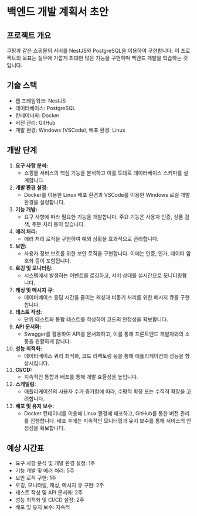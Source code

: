 # 백엔드 개발 계획서 초안

## 프로젝트 개요

쿠팡과 같은 쇼핑몰의 서버를 NestJS와 PostgreSQL을 이용하여 구현합니다. 이 프로젝트의 목표는 실무에 가깝게 최대한 많은 기능을 구현하며 백엔드 개발을 학습하는 것입니다.

## 기술 스택

- 웹 프레임워크: NestJS
- 데이터베이스: PostgreSQL
- 컨테이너화: Docker
- 버전 관리: GitHub
- 개발 환경: Windows (VSCode), 배포 환경: Linux

## 개발 단계

1. **요구 사항 분석:**
    - 쇼핑몰 서비스의 핵심 기능을 분석하고 이를 토대로 데이터베이스 스키마를 설계합니다.
2. **개발 환경 설정:**
    - Docker를 이용한 Linux 배포 환경과 VSCode를 이용한 Windows 로컬 개발 환경을 설정합니다.
3. **기능 개발:**
    - 요구 사항에 따라 필요한 기능을 개발합니다. 주요 기능은 사용자 인증, 상품 검색, 주문 처리 등이 있습니다.
4. **에러 처리:**
    - 에러 처리 로직을 구현하여 예외 상황을 효과적으로 관리합니다.
5. **보안:**
    - 사용자 정보 보호를 위한 보안 로직을 구현합니다. 이에는 인증, 인가, 데이터 암호화 등이 포함됩니다.
6. **로깅 및 모니터링:**
    - 시스템에서 발생하는 이벤트를 로깅하고, 서버 상태를 실시간으로 모니터링합니다.
7. **캐싱 및 메시지 큐:**
    - 데이터베이스 응답 시간을 줄이는 캐싱과 비동기 처리를 위한 메시지 큐를 구현합니다.
8. **테스트 작성:**
    - 단위 테스트와 통합 테스트를 작성하여 코드의 안정성을 확보합니다.
9. **API 문서화:**
    - Swagger를 활용하여 API를 문서화하고, 이를 통해 프론트엔드 개발자와의 소통을 원활하게 합니다.
10. **성능 최적화:**
    - 데이터베이스 쿼리 최적화, 코드 리팩토링 등을 통해 애플리케이션의 성능을 향상시킵니다.
11. **CI/CD:**
    - 지속적인 통합과 배포를 통해 개발 효율성을 높입니다.
12. **스케일링:**
    - 애플리케이션의 사용자 수가 증가함에 따라, 수평적 확장 또는 수직적 확장을 고려합니다.
13. **배포 및 유지 보수:**
    - Docker 컨테이너를 이용해 Linux 환경에 배포하고, GitHub를 통한 버전 관리를 진행합니다. 배포 후에는 지속적인 모니터링과 유지 보수를 통해 서비스의 안정성을 확보합니다.

## 예상 시간표

- 요구 사항 분석 및 개발 환경 설정: 1주
- 기능 개발 및 에러 처리: 5주
- 보안 로직 구현: 1주
- 로깅, 모니터링, 캐싱, 메시지 큐 구현: 2주
- 테스트 작성 및 API 문서화: 2주
- 성능 최적화 및 CI/CD 설정: 2주
- 배포 및 유지 보수: 지속적
